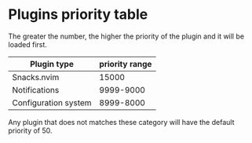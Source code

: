 # Plugins priority table

The greater the number, the higher the priority of the plugin and it will be loaded first.

| Plugin type          | priority range |
| -------------------- | -------------- |
| Snacks.nvim          | 15000          |
| Notifications        | 9999-9000      |
| Configuration system | 8999-8000      |

Any plugin that does not matches these category will have the default priority of 50.
